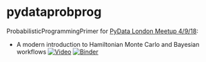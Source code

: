 # pydataprobprog

ProbabilisticProgrammingPrimer for [PyData London Meetup 4/9/18](https://www.meetup.com/PyData-London-Meetup/events/254003548/):

- A modern introduction to Hamiltonian Monte Carlo and Bayesian workflows [![Video](https://img.shields.io/badge/watch-YouTube-red.svg)](https://youtu.be/0kRytJZcHVw)
[![Binder](https://mybinder.org/badge_logo.svg)](https://mybinder.org/v2/gh/springcoil/pydataprobprog/master?filepath=Bayesian_Workflow.ipynb)
